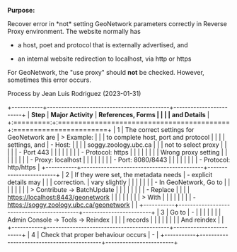 **Purpose:**

Recover error in \*not\* setting GeoNetwork parameters correctly in
Reverse Proxy environment. The website normally has

- a host, poet and protocol that is externally advertised, and

- an internal website redirection to localhost, via http or https

For GeoNetwork, the "use proxy" should **not** be checked. However,
sometimes this error occurs.

Process by Jean Luis Rodriguez (2023-01-31)

+-----------+-------------------------------------------+------------------------+
| **Step**  | **Major Activity**                        | **References, Forms    |
|           |                                           | and Details**          |
+:=========:+:==========================================+:=======================+
| 1         | The correct settings for GeoNetwork are   | > Example:             |
|           | to complete host, port and protocol       |                        |
|           | settings, and                             | - Host:                |
|           |                                           |   soggy.zoology.ubc.ca |
|           | not to select proxy                       |                        |
|           |                                           | - Port 443             |
|           |                                           |                        |
|           |                                           | - Protocol: https      |
|           |                                           |                        |
|           |                                           | Wrong proxy setting    |
|           |                                           |                        |
|           |                                           | - Proxy: localhost     |
|           |                                           |                        |
|           |                                           | - Port: 8080/8443      |
|           |                                           |                        |
|           |                                           | - Protocol: http/https |
+-----------+-------------------------------------------+------------------------+
| 2         | If they were set, the metadata needs      | - explicit details may |
|           | correction.                               |   vary slightly        |
|           |                                           |                        |
|           | - In GeoNetwork, Go to                    |                        |
|           |                                           |                        |
|           | > Contribute -\> BatchUpdate              |                        |
|           |                                           |                        |
|           | - Replace                                 |                        |
|           |   <https://localhost:8443/geonetwork>     |                        |
|           |                                           |                        |
|           | > With                                    |                        |
|           |                                           |                        |
|           | - https://soggy.zoology.ubc.ca/geonetwork |                        |
+-----------+-------------------------------------------+------------------------+
| 3         | Go to                                     | -                      |
|           |                                           |                        |
|           | Admin Console -\> Tools -\> Reindex       |                        |
|           | records                                   |                        |
|           |                                           |                        |
|           | And reindex                               |                        |
+-----------+-------------------------------------------+------------------------+
| 4         | Check that proper behaviour occurs        | -                      |
+-----------+-------------------------------------------+------------------------+
